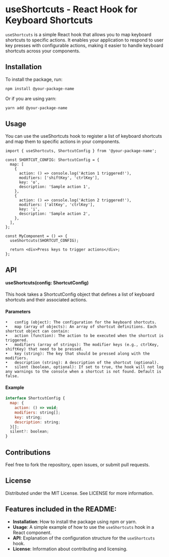 # useShortcuts - React Hook for Keyboard Shortcuts

`useShortcuts` is a simple React hook that allows you to map keyboard shortcuts to specific actions. It enables your application to respond to user key presses with configurable actions, making it easier to handle keyboard shortcuts across your components.

## Installation

To install the package, run:

```bash
npm install @your-package-name
```

Or if you are using yarn:

```bash
yarn add @your-package-name
```

## Usage

You can use the useShortcuts hook to register a list of keyboard shortcuts and map them to specific actions in your components.

```tsx
import { useShortcuts, ShortcutConfig } from '@your-package-name';

const SHORTCUT_CONFIG: ShortcutConfig = {
  map: [
    {
      action: () => console.log('Action 1 triggered!'),
      modifiers: ['shiftKey', 'ctrlKey'],
      key: 'o',
      description: 'Sample action 1',
    },
    {
      action: () => console.log('Action 2 triggered!'),
      modifiers: ['altKey', 'ctrlKey'],
      key: 'i',
      description: 'Sample action 2',
    },
  ],
};

const MyComponent = () => {
  useShortcuts(SHORTCUT_CONFIG);

  return <div>Press keys to trigger actions</div>;
};
```

## API

#### useShortcuts(config: ShortcutConfig)

This hook takes a ShortcutConfig object that defines a list of keyboard shortcuts and their associated actions.

#### Parameters

	•   config (object): The configuration for the keyboard shortcuts.
	•	map (array of objects): An array of shortcut definitions. Each shortcut object can contain:
	•	action (function): The action to be executed when the shortcut is triggered.
	•	modifiers (array of strings): The modifier keys (e.g., ctrlKey, shiftKey) that need to be pressed.
	•	key (string): The key that should be pressed along with the modifiers.
	•	description (string): A description of the shortcut (optional).
	•	silent (boolean, optional): If set to true, the hook will not log any warnings to the console when a shortcut is not found. Default is false.

#### Example

```jsx
interface ShortcutConfig {
  map: {
    action: () => void;
    modifiers: string[];
    key: string;
    description: string;
  }[];
  silent?: boolean;
}
```

## Contributions

Feel free to fork the repository, open issues, or submit pull requests.

## License

Distributed under the MIT License. See LICENSE for more information.

## Features included in the README:

- **Installation**: How to install the package using npm or yarn.
- **Usage**: A simple example of how to use the `useShortcuts` hook in a React component.
- **API**: Explanation of the configuration structure for the `useShortcuts` hook.
- **License**: Information about contributing and licensing.
